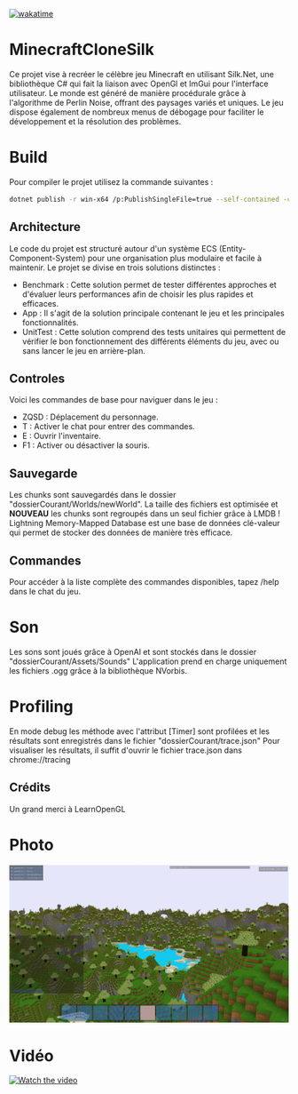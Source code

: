 [![wakatime](https://wakatime.com/badge/user/a781c5dc-d785-4d84-a638-12a7757527a5/project/f78a81ec-ab2b-4ad8-be58-19602e133ca7.svg)](https://wakatime.com/badge/user/a781c5dc-d785-4d84-a638-12a7757527a5/project/f78a81ec-ab2b-4ad8-be58-19602e133ca7)

# MinecraftCloneSilk


Ce projet vise à recréer le célèbre jeu Minecraft en utilisant Silk.Net, une bibliothèque C# qui fait la liaison avec OpenGl et ImGui pour l'interface utilisateur. Le monde est généré de manière procédurale grâce à l'algorithme de Perlin Noise, offrant des paysages variés et uniques. Le jeu dispose également de nombreux menus de débogage pour faciliter le développement et la résolution des problèmes.

# Build 
Pour compiler le projet utilisez la commande suivantes :
```bash
dotnet publish -r win-x64 /p:PublishSingleFile=true --self-contained -c release /p:trim=true
```

## Architecture 

Le code du projet est structuré autour d'un système ECS (Entity-Component-System) pour une organisation plus modulaire et facile à maintenir. Le projet se divise en trois solutions distinctes :

- Benchmark : Cette solution permet de tester différentes approches et d'évaluer leurs performances afin de choisir les plus rapides et efficaces.
- App : Il s'agit de la solution principale contenant le jeu et les principales fonctionnalités.
- UnitTest : Cette solution comprend des tests unitaires qui permettent de vérifier le bon fonctionnement des différents éléments du jeu, avec ou sans lancer le jeu en arrière-plan.

## Controles 
Voici les commandes de base pour naviguer dans le jeu :

- ZQSD : Déplacement du personnage.
- T : Activer le chat pour entrer des commandes.
- E : Ouvrir l'inventaire.
- F1 : Activer ou désactiver la souris.

## Sauvegarde
Les chunks sont sauvegardés dans le dossier "dossierCourant/Worlds/newWorld". La taille des fichiers est optimisée 
et **NOUVEAU** les chunks sont regroupés dans un seul fichier grâce à LMDB !
Lightning Memory-Mapped Database est une base de données clé-valeur qui permet de stocker des données de manière très efficace.
## Commandes
Pour accéder à la liste complète des commandes disponibles, tapez /help dans le chat du jeu.

# Son
Les sons sont joués grâce à OpenAl et sont stockés dans le dossier "dossierCourant/Assets/Sounds"
L'application prend en charge uniquement les fichiers .ogg grâce à la bibliothèque NVorbis.


# Profiling
En mode debug les méthode avec l'attribut [Timer] sont profilées et les résultats sont enregistrés dans le fichier "dossierCourant/trace.json"
Pour visualiser les résultats, il suffit d'ouvrir le fichier trace.json dans chrome://tracing

## Crédits
Un grand merci à LearnOpenGL

# Photo
![capture](https://raw.githubusercontent.com/TLBail/MinecraftCloneSilk/master/capture.png)

# Vidéo

[![Watch the video](https://img.youtube.com/vi/XlYM7xdmK9M/maxresdefault.jpg)](https://youtu.be/XlYM7xdmK9M)

